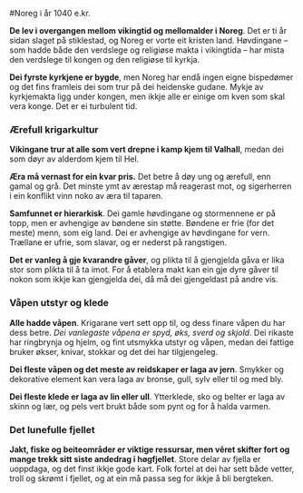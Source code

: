 #Noreg i år 1040 e.kr.

__De lev i overgangen mellom vikingtid og mellomalder i Noreg__. Det er ti år sidan slaget på stiklestad, og Noreg er vorte eit kristen land. Høvdingane – som hadde både den verdslege og religiøse makta i vikingtida – har mista den verdslege til kongen og den religiøse til kyrkja.

__Dei fyrste kyrkjene er bygde__, men Noreg har endå ingen eigne bispedømer og det fins framleis dei som trur på dei heidenske gudane. Mykje av kyrkjemakta ligg under kongen, men ikkje alle er einige om kven som skal vera konge. Det er ei turbulent tid.


### Ærefull krigarkultur

__Vikingane trur at alle som vert drepne i kamp kjem til Valhall__, medan dei som døyr av alderdom kjem til Hel. 

__Æra må vernast for ein kvar pris.__ Det betre å døy ung og ærefull, enn gamal og grå. Det minste ymt av ærestap må reagerast mot, og sigerherren i ein konflikt vinn noko av æra til taparen.

__Samfunnet er hierarkisk__. Dei gamle høvdingane og stormennene er på topp, men er avhengige av bøndene sin støtte. Bøndene er frie (for det meste) menn, som eig land. Dei er avhengige av høvdingane for vern. Trællane er ufrie, som slavar, og er nederst på rangstigen.

__Det er vanleg å gje kvarandre gåver__, og plikta til å gjengjelda gåva er lika stor som plikta til å ta imot. For å etablera makt kan ein gje dyre gåver til nokon som ikkje kan gjengjelda dei, då må dei gjengeldast på andre vis.

### Våpen utstyr og klede  

__Alle hadde våpen__. Krigarane vert sett opp til, og dess finare våpen du har dess betre. _Dei vanlegaste våpena er spyd, øks, sverd og skjold_. Dei rikaste har ringbrynja og hjelm, og fint utsmykka utstyr og våpen, medan dei fattige bruker økser, knivar, stokkar og det dei har tilgjengeleg.

__Dei fleste våpen og det meste av reidskaper er laga av jern__. Smykker og dekorative element kan vera laga av bronse, gull, sylv eller til og med bly.

__Dei fleste klede er laga av lin eller ull__. Ytterklede, sko og belter er laga av skinn og lær, og pels vert brukt både som pynt og for å halda varmen. 

### Det lunefulle fjellet

__Jakt, fiske og beiteområder er viktige ressursar, men vêret skifter fort og mange trekk sitt siste andedrag i høgfjellet__. Store delar av fjella er uoppdaga, og det finst ikkje gode kart.
Folk fortel at dei har sett både vetter, troll og skrømt i fjellet, og at ein må passa seg for ikkje å bli bergteken.




